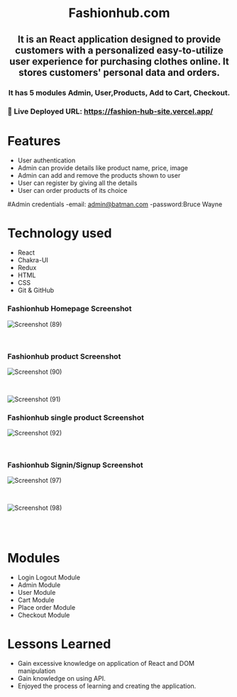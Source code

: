 <h1 align="center">Fashionhub.com</h1>

<h2 align="center"> It is an React application designed to provide customers with a personalized easy-to-utilize user experience for purchasing clothes online. It stores customers' personal data and orders.</h2>

<h3 align="center"> It has 5 modules Admin, User,Products, Add to Cart, Checkout.</h3>

### 🔗 Live Deployed URL: https://fashion-hub-site.vercel.app/

# Features

- User authentication
- Admin can provide details like product name, price, image
- Admin can add and remove the products shown to user
- User can register by giving all the details
- User can order products of its choice

#Admin credentials
-email: admin@batman.com
-password:Bruce Wayne

# Technology used 
- React
- Chakra-UI
- Redux
- HTML
- CSS
- Git & GitHub

<h3>Fashionhub Homepage Screenshot</h3>

![Screenshot (89)](https://user-images.githubusercontent.com/107989752/231111577-fac338bf-7ccd-4fc3-a748-68dacb50079a.png)

<br />
<h3>Fashionhub product Screenshot</h3>

![Screenshot (90)](https://user-images.githubusercontent.com/107989752/231112198-56fd9d37-1f35-4313-82ec-8bf647416f78.png)

<br/>

![Screenshot (91)](https://user-images.githubusercontent.com/107989752/231112259-6aec8c7c-4534-4bf5-800e-f16f6dada2c2.png)
<br />

<h3>Fashionhub single product Screenshot</h3>

![Screenshot (92)](https://user-images.githubusercontent.com/107989752/231112992-8c2539dd-f37d-472e-97e9-6656b866ba57.png)


<br/>

<h3>Fashionhub Signin/Signup Screenshot</h3>

![Screenshot (97)](https://user-images.githubusercontent.com/107989752/231112482-bb715d29-b823-4074-bfc4-506f629e3606.png)

<br/>

![Screenshot (98)](https://user-images.githubusercontent.com/107989752/231112528-f0115d9a-4fe8-46c5-89b2-805ee048e793.png)

<br />




<br />





# Modules

- Login Logout Module
- Admin Module
- User Module
- Cart Module
- Place order Module
- Checkout Module

# Lessons Learned

- Gain excessive knowledge on application of React and DOM manipulation
- Gain knowledge on using API.
- Enjoyed the process of learning and creating the application.


